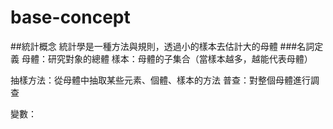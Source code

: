 # base-concept
##統計概念
統計學是一種方法與規則，透過小的樣本去估計大的母體
###名詞定義
母體：研究對象的總體
樣本：母體的子集合（當樣本越多，越能代表母體）

抽樣方法：從母體中抽取某些元素、個體、樣本的方法
普查：對整個母體進行調查

變數：

